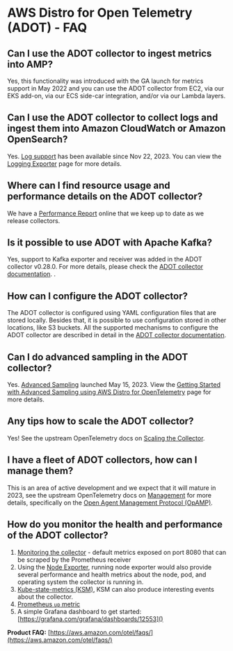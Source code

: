 # AWS Distro for Open Telemetry (ADOT) -  FAQ

## Can I use the ADOT collector to ingest metrics into AMP?

Yes, this functionality was introduced with the GA launch for metrics support in May 2022 and you can use the ADOT collector from EC2, via our EKS add-on, via our ECS side-car integration, and/or via our Lambda layers.

## Can I use the ADOT collector to collect logs and ingest them into Amazon CloudWatch or Amazon OpenSearch?

Yes. [Log support](https://aws.amazon.com/about-aws/whats-new/2023/11/logs-support-aws-distro-opentelemetry/) has been available since Nov 22, 2023. You can view the [Logging Exporter](https://aws-otel.github.io/docs/components/misc-exporters) page for more details.

## Where can I find resource usage and performance details on the ADOT collector?

We have a [Performance Report](https://aws-observability.github.io/aws-otel-collector/benchmark/report) online that we keep up to date as we release collectors.

## Is it possible to use ADOT with Apache Kafka?

Yes, support to Kafka exporter and receiver was added in the ADOT collector v0.28.0. For more details, please check the [ADOT collector documentation](https://aws-otel.github.io/docs/components/kafka-receiver-exporter).
.
## How can I configure the ADOT collector?

The ADOT collector is configured using YAML configuration files that are stored locally. Besides that, it is possible to use configuration stored in other locations, like S3 buckets. All the supported mechanisms to configure the ADOT collector are described in detail in the [ADOT collector documentation](https://aws-otel.github.io/docs/components/confmap-providers).

## Can I do advanced sampling in the ADOT collector?

Yes. [Advanced Sampling](https://aws.amazon.com/about-aws/whats-new/2023/05/aws-distro-opentelemetry-advanced-sampling/) launched May 15, 2023. View the [Getting Started with Advanced Sampling using AWS Distro for OpenTelemetry](https://aws-otel.github.io/docs/getting-started/advanced-sampling) page for more details.

## Any tips how to scale the ADOT collector?

Yes! See the upstream OpenTelemetry docs on [Scaling the Collector](https://opentelemetry.io/docs/collector/scaling/).

## I have a fleet of ADOT collectors, how can I manage them?

This is an area of active development and we expect that it will mature in 2023, see the upstream OpenTelemetry docs on [Management](https://opentelemetry.io/docs/collector/management/) for more details, specifically on the [Open Agent Management Protocol (OpAMP)](https://opentelemetry.io/docs/collector/management/#opamp).

## How do you monitor the health and performance of the ADOT collector?

1. [Monitoring the collector](https://github.com/open-telemetry/opentelemetry-collector/blob/main/docs/observability.md) - default metrics exposed on port 8080 that can be scraped by the Prometheus receiver
2. Using the [Node Exporter](https://prometheus.io/docs/guides/node-exporter/), running node exporter would also provide several performance and health metrics about the node, pod, and operating system the collector is running in.
3. [Kube-state-metrics (KSM)](https://github.com/kubernetes/kube-state-metrics), KSM can also produce interesting events about the collector.
4. [Prometheus `up` metric](https://github.com/open-telemetry/opentelemetry-collector/pull/2918)
5. A simple Grafana dashboard to get started: [https://grafana.com/grafana/dashboards/12553]()

**Product FAQ:** [https://aws.amazon.com/otel/faqs/](https://aws.amazon.com/otel/faqs/)

